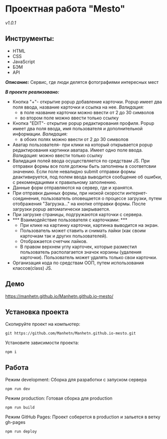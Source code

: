 # Проектная работа "Mesto"

_v1.0.1_

## Инструменты: 
- HTML 
- CSS 
- JavaScript 
- БЭМ 
- API

**_Описание:_** Cервис, где люди делятся фотографиями интересных мест 

 **_В проекте реализовано:_**

* Кнопка "+"- открытие popup добавление карточки. Popup имеет два поля ввода, название карточки и ссылка на нее.
    _Валидация:_ 
    - в поле название карточки можно ввести от 2 до 30 символов
    - во втором поле можно ввести только ссылку
* Кнопка "EDIT"- открытие popup редактирования профиля. Popup имеет два поля ввода, имя пользователя и дополнительной информации.
    _Валидация:_ 
    - в обоих полях можно ввести от 2 до 30 символов
* Аватар пользователя- при клики на который открывается popup редактирования картинки аватара. Имеет одно поле ввода.
     _Валидация:_ можно ввести только ссылку
* Валидация полей ввода осуществляется по средствам JS. При отправки формы все поля должны быть заполнены в соответсвии значению. Если поле невалидно submit отправки формы деактивируется, под полем ввода выводится сообщение об ошибки, с рекомендациями к правильному заполнению.
* Данные форм отправляются на сервер, где и хранятся.
* При отправки дынных формы, при низкой скорости интернет-соединения, пользователь оповещается о процессе загрузки, путем отображения "Загрузка..." на кнопке отправки формы. После загрузки popup автоматически закрывается.
* При загрузке страницы, подгружаются карточки с сервера. 
* *** Взаимодействие пользователя с карточками: ***
  - При клике на картинку карточки, картинка выводится на экран.
  - Пользователь может ставить и снимать лайки (как своим карточкам так и других пользователей). 
  - Отображается счетчик лайков.
  - В правом верхнем углу карточек, которые разместил пользователь располагается значок корзины (удаления карточки). Пользователь может удалять только свои карточки.
* Организация кода по средствам ООП, путем использования классов(class) JS.


## Демо
https://manhetn.github.io/Manhetn.github.io-mesto/

## Установка проекта
Скопируйте проект на компьютер:

```
git https://github.com/Manhetn/Manhetn.github.io-mesto.git
```

Установите зависимости проекта:

```
npm i
```

## Работа
Режим development:
Сборка для разработки с запуском сервера

```
npm run dev
```

Режим production:
Готовая сборка для production

```
npm run build
```

Режим GitHub Pages:
Проект соберется в production и зальется в ветку gh-pages

```
npm run deploy
```